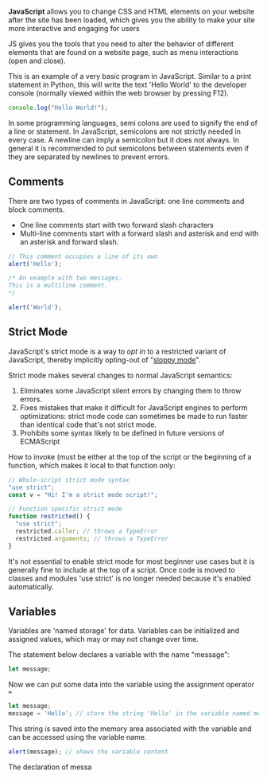 **JavaScript** allows you to change CSS and HTML elements on your website after the site has been loaded, which gives you the ability to make your site more interactive and engaging for users

JS gives you the tools that you need to alter the behavior of different elements that are found on a website page, such as menu interactions (open and close).

This is an example of a very basic program in JavaScript. Similar to a print statement in Python, this will write the text 'Hello World' to the developer console (normally viewed within the web browser by pressing F12).

```js
console.log("Hello World!");
```

In some programming languages, semi colons are used to signify the end of a line or statement. In JavaScript, semicolons are not strictly needed in every case. A newline can imply a semicolon but it does not always. In general it is recommended to put semicolons between statements even if they are separated by newlines to prevent errors.

## Comments
There are two types of comments in JavaScript: one line comments and block comments. 

* One line comments start with two forward slash characters
* Multi-line comments start with a forward slash and asterisk and end with an asterisk and forward slash. 

```js
// This comment occupies a line of its own
alert('Hello');

/* An example with two messages.
This is a multiline comment.
*/

alert('World');

```

## Strict Mode

JavaScript's strict mode is a way to _opt in_ to a restricted variant of JavaScript, thereby implicitly opting-out of "[sloppy mode](https://developer.mozilla.org/en-US/docs/Glossary/Sloppy_mode)".

Strict mode makes several changes to normal JavaScript semantics:

1. Eliminates some JavaScript silent errors by changing them to throw errors.
2. Fixes mistakes that make it difficult for JavaScript engines to perform optimizations: strict mode code can sometimes be made to run faster than identical code that's not strict mode.
3. Prohibits some syntax likely to be defined in future versions of ECMAScript

How to invoke (must be either at the top of the script or the beginning of a function, which makes it local to that function only:
```js
// Whole-script strict mode syntax
"use strict";
const v = "Hi! I'm a strict mode script!";

// Function specific strict mode
function restricted() {
  "use strict";
  restricted.caller; // throws a TypeError
  restricted.arguments; // throws a TypeError
}
```

It's not essential to enable strict mode for most beginner use cases but it is generally fine to include at the top of a script. Once code is moved to classes and modules 'use strict' is no longer needed because it's enabled automatically.

## Variables
Variables are 'named storage' for data. Variables can be initialized and assigned values, which may or may not change over time. 

The statement below declares a variable with the name "message":
```javascript
let message;
```

Now we can put some data into the variable using the assignment operator `=`
```javascript
let message;
message = 'Hello'; // store the string 'Hello' in the variable named message
```

This string is saved into the memory area associated with the variable and can be accessed using the variable name.

```javascript
alert(message); // shows the variable content
```

The declaration of messa